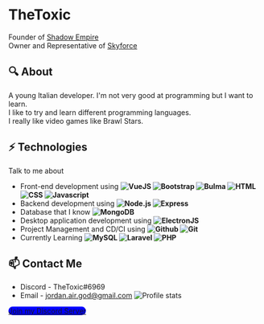 # TheToxic
Founder of [Shadow Empire](https://discord.gg/TNzpUSGQfU) <br>
Owner and Representative of [Skyforce](https://discord.gg/xJ6Qmn2AWw)

## 🔍 About
A young Italian developer. I'm not very good at programming but I want to learn. <br>
I like to try and learn different programming languages. <br>
I really like video games like Brawl Stars.

## ⚡ Technologies
Talk to me about
- Front-end development using **![VueJS](https://img.shields.io/badge/-VueJS-black?&logo=vue.js) ![Bootstrap](https://img.shields.io/badge/-Bootstrap-black?&logo=bootstrap) ![Bulma](https://img.shields.io/badge/-Bulma-black?&logo=bulma) ![HTML](https://img.shields.io/badge/-HTML-black?&logo=html5) ![CSS](https://img.shields.io/badge/-CSS-black?&logo=css3) ![Javascript](https://img.shields.io/badge/-Javascript-black?&logo=javascript)**
- Backend development using **![Node.js](https://img.shields.io/badge/-Node.js-black?&logo=node.js) ![Express](https://img.shields.io/badge/-Express-black?&logo=express)**
- Database that I know **![MongoDB](https://img.shields.io/badge/-MongoDB-black?&logo=mongodb)**
- Desktop application development using **![ElectronJS](https://img.shields.io/badge/-Electron-black?&logo=electron)**
- Project Management and CD/CI using **![Github](https://img.shields.io/badge/-Github-black?&logo=github) ![Git](https://img.shields.io/badge/-Git-black?&logo=git)**
- Currently Learning **![MySQL](https://img.shields.io/badge/-MySQL-black?&logo=mysql) ![Laravel](https://img.shields.io/badge/-Laravel-black?&logo=laravel) ![PHP](https://img.shields.io/badge/-PHP-black?&logo=php)**

## 📫 Contact Me
- Discord - TheToxic#6969
- Email - jordan.air.god@gmail.com
![Profile stats](https://github-readme-stats.vercel.app/api?username=thetoxicxx&show_icons=true&theme=tokyonight)

<a style="background-color: blue !important; border-radius: 10px !important" href="https://discord.gg/TNzpUSGQfU">Join my Discord Server</button>

